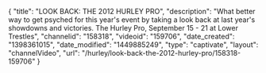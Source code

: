 {
    "title": "LOOK BACK: THE 2012 HURLEY PRO",
    "description": "What better way to get psyched for this year's event by taking a look back at last year's showdowns and victories. The Hurley Pro, September 15 - 21 at Lower Trestles",
    "channelid": "158318",
    "videoid": "159706",
    "date_created": "1398361015",
    "date_modified": "1449885249",
    "type": "captivate",
    "layout": "channelVideo",
    "url": "\/hurley\/look-back-the-2012-hurley-pro\/158318-159706"
}